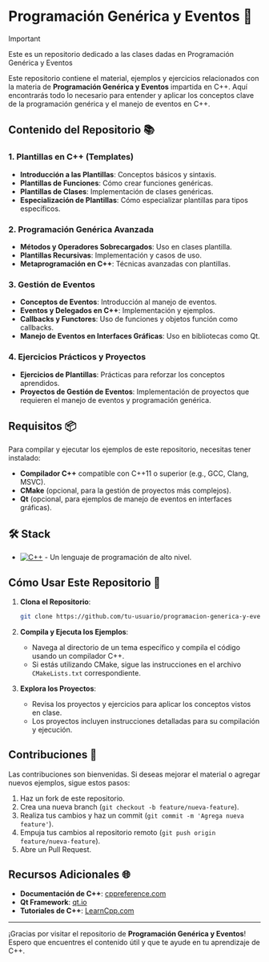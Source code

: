 # Programación Genérica y Eventos 🚀
> [!IMPORTANT]
> Este es un repositorio dedicado a las clases dadas en Programación Genérica y Eventos

Este repositorio contiene el material, ejemplos y ejercicios relacionados con la materia de **Programación Genérica y Eventos** impartida en C++. Aquí encontrarás todo lo necesario para entender y aplicar los conceptos clave de la programación genérica y el manejo de eventos en C++.

## Contenido del Repositorio 📚

### 1. Plantillas en C++ (Templates)
- **Introducción a las Plantillas**: Conceptos básicos y sintaxis.
- **Plantillas de Funciones**: Cómo crear funciones genéricas.
- **Plantillas de Clases**: Implementación de clases genéricas.
- **Especialización de Plantillas**: Cómo especializar plantillas para tipos específicos.

### 2. Programación Genérica Avanzada
- **Métodos y Operadores Sobrecargados**: Uso en clases plantilla.
- **Plantillas Recursivas**: Implementación y casos de uso.
- **Metaprogramación en C++**: Técnicas avanzadas con plantillas.

### 3. Gestión de Eventos
- **Conceptos de Eventos**: Introducción al manejo de eventos.
- **Eventos y Delegados en C++**: Implementación y ejemplos.
- **Callbacks y Functores**: Uso de funciones y objetos función como callbacks.
- **Manejo de Eventos en Interfaces Gráficas**: Uso en bibliotecas como Qt.

### 4. Ejercicios Prácticos y Proyectos
- **Ejercicios de Plantillas**: Prácticas para reforzar los conceptos aprendidos.
- **Proyectos de Gestión de Eventos**: Implementación de proyectos que requieren el manejo de eventos y programación genérica.

## Requisitos 📦

Para compilar y ejecutar los ejemplos de este repositorio, necesitas tener instalado:

- **Compilador C++** compatible con C++11 o superior (e.g., GCC, Clang, MSVC).
- **CMake** (opcional, para la gestión de proyectos más complejos).
- **Qt** (opcional, para ejemplos de manejo de eventos en interfaces gráficas).

## 🛠️ Stack

- [![C++][cplusplus-badge]][cplusplus-url] - Un lenguaje de programación de alto nivel.

[cplusplus-url]: https://es.wikipedia.org/wiki/C%2B%2B
[cplusplus-badge]: https://img.shields.io/badge/C++-00599C?style=for-the-badge&logo=c%2B%2B&logoColor=white

## Cómo Usar Este Repositorio 🚀

1. **Clona el Repositorio**:
    ```sh
    git clone https://github.com/tu-usuario/programacion-generica-y-eventos.git
    ```

2. **Compila y Ejecuta los Ejemplos**:
    - Navega al directorio de un tema específico y compila el código usando un compilador C++.
    - Si estás utilizando CMake, sigue las instrucciones en el archivo `CMakeLists.txt` correspondiente.

3. **Explora los Proyectos**:
    - Revisa los proyectos y ejercicios para aplicar los conceptos vistos en clase.
    - Los proyectos incluyen instrucciones detalladas para su compilación y ejecución.

## Contribuciones 🤝

Las contribuciones son bienvenidas. Si deseas mejorar el material o agregar nuevos ejemplos, sigue estos pasos:

1. Haz un fork de este repositorio.
2. Crea una nueva branch (`git checkout -b feature/nueva-feature`).
3. Realiza tus cambios y haz un commit (`git commit -m 'Agrega nueva feature'`).
4. Empuja tus cambios al repositorio remoto (`git push origin feature/nueva-feature`).
5. Abre un Pull Request.

## Recursos Adicionales 🌐

- **Documentación de C++**: [cppreference.com](https://en.cppreference.com/w/)
- **Qt Framework**: [qt.io](https://www.qt.io/)
- **Tutoriales de C++**: [LearnCpp.com](https://www.learncpp.com/)
---

¡Gracias por visitar el repositorio de **Programación Genérica y Eventos**! Espero que encuentres el contenido útil y que te ayude en tu aprendizaje de C++.
